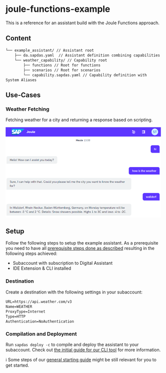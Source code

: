 # joule-functions-example
This is a reference for an assistant build with the Joule Functions approach.

## Content

```
└── example_assistant/ // Assistant root
    ├── da.sapdas.yaml  // Assistant definition combining capabilities
    └── weather_capability/ // Capability root
        ├── functions // Root for functions
        ├── scenarios // Root for scenarios
        └── capability.sapdas.yaml // Capability definition with System Aliases
```


## Use-Cases

### Weather Fetching

Fetching weather for a city and returning a response based on scripting.

![weather_example.png](weather_example.png)


## Setup

Follow the following steps to setup the example assistant.
As a prerequisite you need to have all [prerequisite steps done as described](https://github.tools.sap/DAS-Samples/da-mc-developers-hands-on/tree/1-Setting-up-the-environment) resulting in the following steps achieved:
- Subaccount with subscription to Digital Assistant
- IDE Extension & CLI installed

### Destination

Create a destination with the following settings in your subaccount:

```properties
URL=https://api.weather.com/v3
Name=WEATHER
ProxyType=Internet
Type=HTTP
Authentication=NoAuthentication
```

### Compilation and Deployment

Run `sapdas deploy -c` to compile and deploy the assistant to your subaccount.
Check out [the initial guide for our CLI tool](https://github.tools.sap/DAS-Samples/da-mc-developers-hands-on/tree/4-Play-with-your-Digital-Assistant) for more information.


:information_source: Some steps of our [general starting guide](https://workzone.one.int.sap/site#workzone-home&/groups/bj5ax8gAxEkFxGXcO8EIWK/workpage_tabs/CJLmZVxErNiE8hM1ApNh1G) might be still relevant for you to get started.
